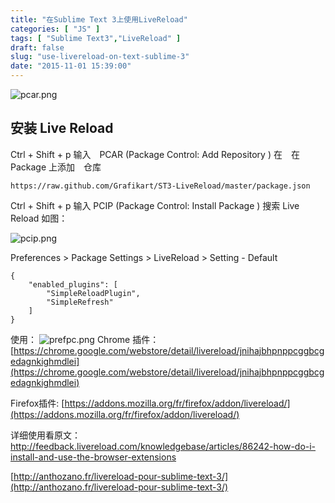 ```yaml
---
title: "在Sublime Text 3上使用LiveReload"
categories: [ "JS" ]
tags: [ "Sublime Text3","LiveReload" ]
draft: false
slug: "use-livereload-on-text-sublime-3"
date: "2015-11-01 15:39:00"
---
```


![pcar.png][1]
## 安装 Live Reload
Ctrl + Shift + p 输入　PCAR (Package Control: Add Repository ) 在　在Package 上添加　仓库

`https://raw.github.com/Grafikart/ST3-LiveReload/master/package.json`

Ctrl + Shift + p 输入 PCIP (Package Control: Install Package ) 搜索 Live Reload
如图：


<!--more-->


![pcip.png][2]

Preferences > Package Settings > LiveReload > Setting - Default

    { 
    	"enabled_plugins": [ 
    		"SimpleReloadPlugin", 
    		"SimpleRefresh" 
    	]
    }

使用：
![prefpc.png][3]
Chrome 插件：
    [https://chrome.google.com/webstore/detail/livereload/jnihajbhpnppcggbcgedagnkighmdlei](https://chrome.google.com/webstore/detail/livereload/jnihajbhpnppcggbcgedagnkighmdlei)

Firefox插件:
    [https://addons.mozilla.org/fr/firefox/addon/livereload/](https://addons.mozilla.org/fr/firefox/addon/livereload/)

详细使用看原文：
http://feedback.livereload.com/knowledgebase/articles/86242-how-do-i-install-and-use-the-browser-extensions

[http://anthozano.fr/livereload-pour-sublime-text-3/](http://anthozano.fr/livereload-pour-sublime-text-3/)


  [1]: https://imgs.gnux.cn/usr/uploads/2016/01/1680462765.png
  [2]: https://imgs.gnux.cn/usr/uploads/2016/01/3279424210.png
  [3]: https://imgs.gnux.cn/usr/uploads/2016/01/2617777531.png